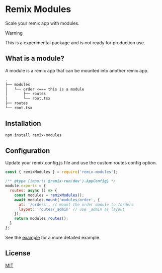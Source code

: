 # Remix Modules

Scale your remix app with modules.

> [!WARNING]
> This is a experimental package and is not ready for production use.

## What is a module?

A module is a remix app that can be mounted into another remix app.

```bash
.
├── modules
│   └── order <=== this is a module
│       ├── routes
│       └── root.tsx
├── routes
└── root.tsx
```

## Installation

```bash
npm install remix-modules
```

## Configuration

Update your remix.config.js file and use the custom routes config option.

```js
const { remixModules } = require('remix-modules');

/** @type {import('@remix-run/dev').AppConfig} */
module.exports = {
  routes: async () => {
    const modules = remixModules();
    await modules.mount('modules/order', {
      at: '/orders', // mount the order module to /orders
      layout: 'routes/_admin' // use _admin as layout
    });
    return modules.routes();
  }
};
```

See the [example](./example) for a more detailed example.

## License

[MIT](./LICENSE)
